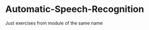 Automatic-Speech-Recognition
============================

Just exercises from module of the same name
